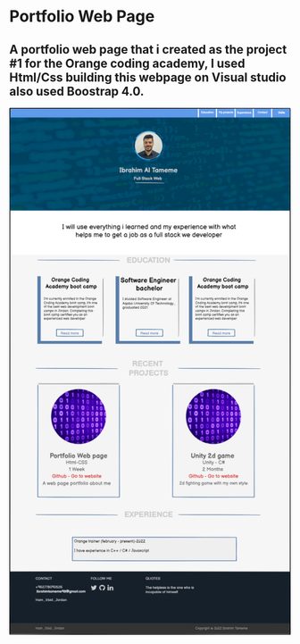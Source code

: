 # Portfolio Web Page 


## A portfolio web page that i created as the project #1 for the Orange coding academy, I used Html/Css building this webpage on Visual studio also used Boostrap 4.0.

![](./Images/Mockup1.png)